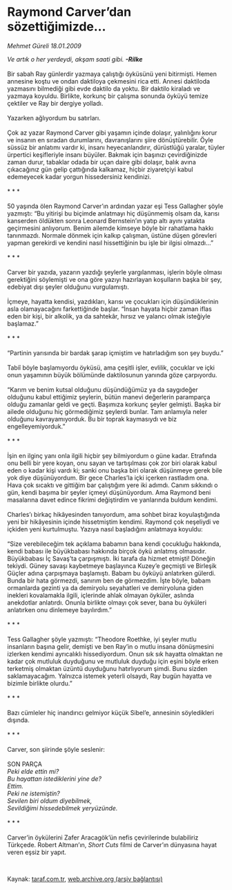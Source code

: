 # Raymond Carver’dan sözettiğimizde...

*Mehmet Güreli 18.01.2009*

<div class="taraf_structure_2col_1zq">
<div class="margen_n">



 <p><i>Ve artık o her yerdeydi, akşam saati gibi. <b>-Rilke</b></i> <br/><br/>Bir sabah Ray günlerdir yazmaya çalıştığı öyküsünü yeni bitirmişti. Hemen annesine koştu ve ondan daktiloya çekmesini rica etti. Annesi daktiloda yazmasını bilmediği gibi evde daktilo da yoktu. Bir daktilo kiraladı ve yazmaya koyuldu. Birlikte, korkunç bir çalışma sonunda öyküyü temize çektiler ve Ray bir dergiye yolladı. <br/><br/>Yazarken ağlıyordum bu satırları. <br/><br/>Çok az yazar Raymond Carver gibi yaşamın içinde dolaşır, yalınlığını korur ve insanın en sıradan durumlarını, davranışlarını şiire dönüştürebilir. Öyle süssüz bir anlatımı vardır ki, insanı heyecanlandırır, dürüstlüğü yaralar, tüyler ürpertici keşifleriyle insanı büyüler. Bakmak için başınızı çevirdiğinizde zaman durur, tabaklar odada bir uçan daire gibi dolaşır, balık avına çıkacağınız gün gelip çattığında kalkamaz, hiçbir ziyaretçiyi kabul edemeyecek kadar yorgun hissedersiniz kendinizi. <br/><br/>* * * <br/><br/>50 yaşında ölen Raymond Carver’ın ardından yazar eşi Tess Gallagher şöyle yazmıştı: “Bu yitirişi bu biçimde anlatmayı hiç düşünmemiş olsam da, karısı kanserden öldükten sonra Leonard Bernstein’ın yatıp altı ayını yatakta geçirmesini anlıyorum. Benim ailemde kimseye böyle bir rahatlama hakkı tanınmazdı. Normale dönmek için kalkıp çalışman, üstüne düşen görevleri yapman gerekirdi ve kendini nasıl hissettiğinin bu işle bir ilgisi olmazdı...” <br/><br/>* * * <br/><br/>Carver bir yazıda, yazarın yazdığı şeylerle yargılanması, işlerin böyle olması gerektiğini söylemişti ve ona göre yazıyı hazırlayan koşulların başka bir şey, edebiyat dışı şeyler olduğunu vurgulamıştı. <br/><br/>İçmeye, hayatta kendisi, yazdıkları, karısı ve çocukları için düşündüklerinin asla olamayacağını farkettiğinde başlar. “İnsan hayata hiçbir zaman iflas eden bir kişi, bir alkolik, ya da sahtekâr, hırsız ve yalancı olmak isteğiyle başlamaz.” <br/><br/>* * * <br/><br/>“Partinin yarısında bir bardak şarap içmiştim ve hatırladığım son şey buydu.” <br/><br/>Tabiî böyle başlamıyordu öyküsü, ama çeşitli işler, evlilik, çocuklar ve içki onun yaşamının büyük bölümünde daktilosunun yanında göze çarpıyordu. <br/><br/>“Karım ve benim kutsal olduğunu düşündüğümüz ya da saygıdeğer olduğunu kabul ettiğimiz şeylerin, bütün manevi değerlerin paramparça olduğu zamanlar geldi ve geçti. Başımıza korkunç şeyler gelmişti. Başka bir ailede olduğunu hiç görmediğimiz şeylerdi bunlar. Tam anlamıyla neler olduğunu kavrayamıyorduk. Bu bir toprak kaymasıydı ve biz engelleyemiyorduk.” <br/><br/>* * * <br/><br/>İşin en ilginç yanı onla ilgili hiçbir şey bilmiyordum o güne kadar. Etrafında onu belli bir yere koyan, onu sayan ve tartışılması çok zor biri olarak kabul eden o kadar kişi vardı ki; sanki onu başka biri olarak düşünmeye gerek bile yok diye düşünüyordum. Bir gece Charles’la içki içerken rastladım ona. Hava çok sıcaktı ve gittiğim bar çalıştığım yere iki adımdı. Canım sıkkındı o gün, kendi başıma bir şeyler içmeyi düşünüyordum. Ama Raymond beni masalarına davet edince fikrimi değiştirdim ve yanlarında buldum kendimi. <br/><br/>Charles’ı birkaç hikâyesinden tanıyordum, ama sohbet biraz koyulaştığında yeni bir hikâyesinin içinde hissetmiştim kendimi. Raymond çok neşeliydi ve içkiden yeni kurtulmuştu. Yazıya nasıl başladığını anlatmaya koyuldu: <br/><br/>“Size verebileceğim tek açıklama babamın bana kendi çocukluğu hakkında, kendi babası ile büyükbabası hakkında birçok öykü anlatmış olmasıdır. Büyükbabası İç Savaş’ta çarpışmıştı. İki tarafa da hizmet etmişti! Döneğin tekiydi. Güney savaşı kaybetmeye başlayınca Kuzey’e geçmişti ve Birleşik Güçler adına çarpışmaya başlamıştı. Babam bu öyküyü anlatırken gülerdi. Bunda bir hata görmezdi, sanırım ben de görmezdim. İşte böyle, babam ormanlarda gezinti ya da demiryolu seyahatleri ve demiryoluna giden inekleri kovalamakla ilgili, içlerinde ahlak olmayan öyküler, aslında anekdotlar anlatırdı. Onunla birlikte olmayı çok sever, bana bu öyküleri anlatırken onu dinlemeye bayılırdım.” <br/><br/>* * * <br/><br/>Tess Gallagher şöyle yazmıştı: “Theodore Roethke, iyi şeyler mutlu insanların başına gelir, demişti ve ben Ray’in o mutlu insana dönüşmesini izlerken kendimi ayrıcalıklı hissediyordum. Onun sık sık hayatta olmaktan ne kadar çok mutluluk duyduğunu ve mutluluk duyduğu için eşini böyle erken terketmiş olmaktan üzüntü duyduğunu hatırlıyorum şimdi. Bunu sizden saklamayacağım. Yalnızca istemek yeterli olsaydı, Ray bugün hayatta ve bizimle birlikte olurdu.” <br/><br/>* * * <br/><br/>Bazı cümleler hiç inandırıcı gelmiyor küçük Sibel’e, annesinin söyledikleri dışında. <br/><br/>* * * <br/><br/>Carver, son şiirinde şöyle seslenir: <br/><br/>SON PARÇA <i><br/>Peki elde ettin mi?</i> <i><br/>Bu hayattan istediklerini yine de?</i> <i><br/>Ettim.</i> <i><br/>Peki ne istemiştin?</i> <i><br/>Sevilen biri oldum diyebilmek,</i> <i><br/>Sevildiğimi hissedebilmek yeryüzünde.</i> <br/><br/>* * * <br/><br/>Carver’in öykülerini Zafer Aracagök’ün nefis çevirilerinde bulabiliriz Türkçede. Robert Altman’ın, <i>Short Cuts </i>filmi de Carver’ın dünyasına hayat veren eşsiz bir yapıt.</p>

<br/>


<div id="taraf_not">
</div>

</div>


</div>

Kaynak: [taraf.com.tr](http://www.taraf.com.tr:80/makale/3597.htm), [web.archive.org (arşiv bağlantısı)](http://web.archive.org/web/20090413215551/http://www.taraf.com.tr:80/makale/3597.htm)
